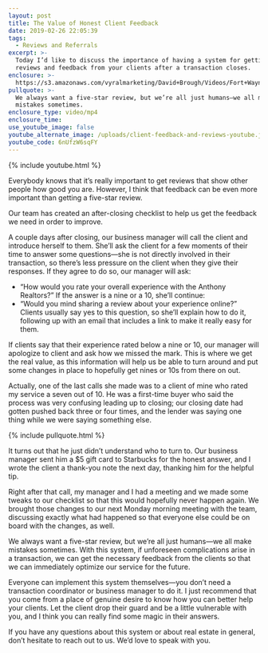 ```yaml
---
layout: post
title: The Value of Honest Client Feedback
date: 2019-02-26 22:05:39
tags:
  - Reviews and Referrals
excerpt: >-
  Today I’d like to discuss the importance of having a system for getting
  reviews and feedback from your clients after a transaction closes.
enclosure: >-
  https://s3.amazonaws.com/vyralmarketing/David+Brough/Videos/Fort+Wayne+Real+Estate-+The+Value+of+Honest+Client+Feedback.mp4
pullquote: >-
  We always want a five-star review, but we’re all just humans—we all make
  mistakes sometimes.
enclosure_type: video/mp4
enclosure_time:
use_youtube_image: false
youtube_alternate_image: /uploads/client-feedback-and-reviews-youtube.jpg
youtube_code: 6nUfzW6sqFY
---
```


{% include youtube.html %}

Everybody knows that it’s really important to get reviews that show other people how good you are. However, I think that feedback can be even more important than getting a five-star review.

Our team has created an after-closing checklist to help us get the feedback we need in order to improve.

A couple days after closing, our business manager will call the client and introduce herself to them. She’ll ask the client for a few moments of their time to answer some questions—she is not directly involved in their transaction, so there’s less pressure on the client when they give their responses. If they agree to do so, our manager will ask:

* “How would you rate your overall experience with the Anthony Realtors?” If the answer is a nine or a 10, she’ll continue:
* “Would you mind sharing a review about your experience online?” Clients usually say yes to this question, so she’ll explain how to do it, following up with an email that includes a link to make it really easy for them.

If clients say that their experience rated below a nine or 10, our manager will apologize to client and ask how we missed the mark. This is where we get the real value, as this information will help us be able to turn around and put some changes in place to hopefully get nines or 10s from there on out.

Actually, one of the last calls she made was to a client of mine who rated my service a seven out of 10. He was a first-time buyer who said the process was very confusing leading up to closing; our closing date had gotten pushed back three or four times, and the lender was saying one thing while we were saying something else.

{% include pullquote.html %}

It turns out that he just didn’t understand who to turn to. Our business manager sent him a $5 gift card to Starbucks for the honest answer, and I wrote the client a thank-you note the next day, thanking him for the helpful tip.&nbsp;

Right after that call, my manager and I had a meeting and we made some tweaks to our checklist so that this would hopefully never happen again. We brought those changes to our next Monday morning meeting with the team, discussing exactly what had happened so that everyone else could be on board with the changes, as well.

We always want a five-star review, but we’re all just humans—we all make mistakes sometimes. With this system, if unforeseen complications arise in a transaction, we can get the necessary feedback from the clients so that we can immediately optimize our service for the future.&nbsp;

Everyone can implement this system themselves—you don’t need a transaction coordinator or business manager to do it. I just recommend that you come from a place of genuine desire to know how you can better help your clients. Let the client drop their guard and be a little vulnerable with you, and I think you can really find some magic in their answers.

If you have any questions about this system or about real estate in general, don’t hesitate to reach out to us. We’d love to speak with you.
